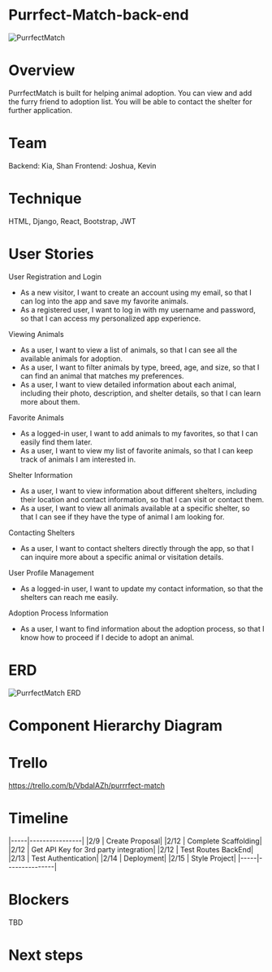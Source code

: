 # Purrfect-Match-back-end
![PurrfectMatch](https://github.com/makeyourwon/Purrfect-Match-back-end/assets/149891853/7a1ffc3c-278d-4a94-a1af-3c9ebff69364)


# Overview
PurrfectMatch is built for helping animal adoption. You can view and add the furry friend to adoption list. You will be able to contact the shelter for further application.

# Team
Backend: Kia, Shan
Frontend: Joshua, Kevin

# Technique
HTML, Django, React, Bootstrap, JWT

# User Stories

User Registration and Login
- As a new visitor, I want to create an account using my email, so that I can log into the app and save my favorite animals.
- As a registered user, I want to log in with my username and password, so that I can access my personalized app experience.

Viewing Animals
- As a user, I want to view a list of animals, so that I can see all the available animals for adoption.
- As a user, I want to filter animals by type, breed, age, and size, so that I can find an animal that matches my preferences.
- As a user, I want to view detailed information about each animal, including their photo, description, and shelter details, so that I can learn more about them.

Favorite Animals
- As a logged-in user, I want to add animals to my favorites, so that I can easily find them later.
- As a user, I want to view my list of favorite animals, so that I can keep track of animals I am interested in.

Shelter Information
- As a user, I want to view information about different shelters, including their location and contact information, so that I can visit or contact them.
- As a user, I want to view all animals available at a specific shelter, so that I can see if they have the type of animal I am looking for.

Contacting Shelters
- As a user, I want to contact shelters directly through the app, so that I can inquire more about a specific animal or visitation details.

User Profile Management
- As a logged-in user, I want to update my contact information, so that the shelters can reach me easily.

Adoption Process Information
- As a user, I want to find information about the adoption process, so that I know how to proceed if I decide to adopt an animal.

# ERD
![PurrfectMatch ERD](https://github.com/makeyourwon/Purrfect-Match-back-end/assets/149891853/93385604-5499-4569-b6db-937027c89054)

# Component Hierarchy Diagram

# Trello
https://trello.com/b/VbdaIAZh/purrrfect-match

# Timeline
|-----|----------------|
|2/9  | Create Proposal|
|2/12 | Complete Scaffolding|
|2/12 | Get API Key for 3rd party integration|
|2/12 | Test Routes BackEnd|
|2/13 | Test Authentication|
|2/14 | Deployment|
|2/15 | Style Project|
|-----|---------------|

# Blockers
TBD

# Next steps



